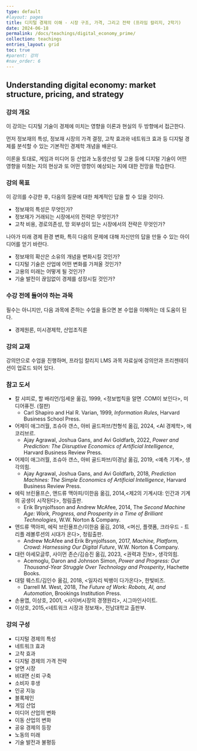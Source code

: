 ```yaml
---
type: default
#layout: pages
title: 디지털 경제의 이해 - 시장 구조, 가격, 그리고 전략 (프라임 칼리지, 2학기)
date: 2024-06-18
permalink: /docs/teachings/digital_economy_prime/
collection: teachings
entries_layout: grid
toc: true
#parent: 강의
#nav_order: 6
---
```


## Understanding digital economy: market structure, pricing, and strategy

### 강의 개요
이 강의는 디지털 기술이 경제에 미치는 영향을 이론과 현실의 두 방향에서 접근한다.

먼저 정보재의 특성, 정보재 시장의 가격 결정, 고착 효과와 네트워크 효과 등 디지털 경제를 분석할 수 있는 기본적인 경제학 개념을 배운다. 

이론을 토대로, 게임과 미디어 등 산업과 노동생산성 및 고용 등에 디지털 기술이 어떤 영향을 미쳤는 지의 현상과 또 어떤 영향이 예상되는 지에 대한 전망을 학습한다.

### 강의 목표

이 강의를 수강한 후, 다음의 질문에 대한 체계적인 답을 할 수 있을 것이다.

- 정보재의 특성은 무엇인가?
- 정보재가 거래되는 시장에서의 전략은 무엇인가?
- 고착 비용, 경로의존성, 망 외부성이 있는 시장에서의 전략은 무엇인가?

나아가 미래 경제 환경 변화, 특히 다음의 문제에 대해 자신만의 답을 만들 수 있는 아이디어를 얻기 바란다.

- 정보재의 확산은 소유의 개념을 변화시킬 것인가?
- 디지털 기술은 산업에 어떤 변화를 가져올 것인가?
- 고용의 미래는 어떻게 될 것인가?
- 기술 발전이 끊임없이 경제를 성장시킬 것인가?

### 수강 전에 들어야 하는 과목

필수는 아니지만, 다음 과목에 준하는 수업을 들으면 본 수업을 이해하는 데 도움이 된다.

- 경제원론, 미시경제학, 산업조직론

### 강의 교재

강의안으로 수업을 진행하며, 프라임 칼리지 LMS 과목 자료실에 강의안과 프리젠테이션이 업로드 되어 있다.

### 참고 도서

- 칼 샤피로, 할 배리언/임세윤 옮김, 1999, <정보법칙을 알면 .COM이 보인다>, 미디어퓨전. (절판)
  * Carl Shapiro and Hal R. Varian, 1999,<em> Information Rules</em>, Harvard Business School Press.
- 어제이 애그러월, 조슈아 갠스, 아비 골드파브/천형석 옮김, 2024, <AI 경제학>, 에코리브르.  
  * Ajay Agrawal, Joshua Gans, and Avi Goldfarb, 2022, <em>Power and Prediction: The Disruptive Economics of Artificial Intelligence</em>, Harvard Business Review Press.
- 어제이 애그러월, 조슈아 갠스, 아비 골드파브/이경남 옮김, 2019, <예측 기계>, 생각의힘. 
  * Ajay Agrawal, Joshua Gans, and Avi Goldfarb, 2018, <em>Prediction Machines: The Simple Economics of Artificial Intelligence</em>, Harvard Business Review Press.
- 에릭 브린욜프슨, 앤드류 맥아피/이한음 옮김, 2014,<제2의 기계시대: 인간과 기계의 공생이 시작된다>, 청림출판. 
  * Erik Brynjolfsson and Andrew McAfee, 2014, The <em>Second Machine Age: Work, Progress, and Prosperity in a Time of Brilliant Technologies</em>, W.W. Norton & Company.
- 앤드류 맥아피, 에릭 브린욜프슨/이한음 옮김, 2018, <머신, 플랫폼, 크라우드 - 트리플 레볼루션의 시대가 온다>, 청림출판.
  * Andrew McAfee and Erik Brynjolfsson, 2017, <em>Machine, Platform, Crowd: Harnessing Our Digital Future</em>, W.W. Norton & Company.
- 대런 아세모글루, 사이먼 존슨/김승진 옮김, 2023, <권력과 진보>, 생각의힘.
  * Acemoglu, Daron and Johnson Simon, <em>Power and Progress: Our Thousand-Year Struggle Over Technology and Prosperity</em>, Hachette Books.    
- 대럴 웨스트/김인수 옮김, 2018, <일자리 빅뱅이 다가온다>, 한빛비즈.
  * Darrell M. West, 2018, <em>The Future of Work: Robots, AI, and Automation</em>, Brookings Institution Press.
- 손용엽, 이상호, 2001, <사이버시장의 경쟁원리>, 시그마인사이트.
- 이상호, 2015,<네트워크 시장과 정보재>, 전남대학교 출판부.

### 강의 구성

- 디지털 경제의 특성
- 네트워크 효과
- 고착 효과
- 디지털 경제의 가격 전략
- 양면 시장
- 비대면 신뢰 구축
- 소비자 후생
- 인공 지능
- 블록체인
- 게임 산업
- 미디어 산업의 변화
- 이동 산업의 변화
- 공유 경제의 등장
- 노동의 미래
- 기술 발전과 불평등
